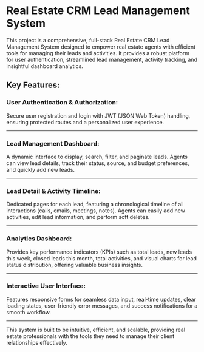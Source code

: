 # Real Estate CRM Lead Management System

  This project is a comprehensive, full-stack Real Estate CRM Lead Management System designed to empower real estate agents with efficient tools for managing their leads and
  activities. It provides a robust platform for user authentication, streamlined lead management, activity tracking, and insightful dashboard analytics.

##  Key Features:


### User Authentication & Authorization: 
Secure user registration and login with JWT (JSON Web Token) handling, ensuring protected routes and a personalized user experience.

---
### Lead Management Dashboard: 
A dynamic interface to display, search, filter, and paginate leads. Agents can view lead details, track their status, source, and budget preferences, and
     quickly add new leads.

---
### Lead Detail & Activity Timeline: 
Dedicated pages for each lead, featuring a chronological timeline of all interactions (calls, emails, meetings, notes). Agents can easily add new
     activities, edit lead information, and perform soft deletes.

---
### Analytics Dashboard: 
Provides key performance indicators (KPIs) such as total leads, new leads this week, closed leads this month, total activities, and visual charts for lead
     status distribution, offering valuable business insights.

---
### Interactive User Interface: 
Features responsive forms for seamless data input, real-time updates, clear loading states, user-friendly error messages, and success notifications for
     a smooth workflow.


---
  
  This system is built to be intuitive, efficient, and scalable, providing real estate professionals with the tools they need to manage their client relationships effectively.
